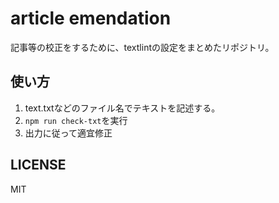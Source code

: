 # article emendation

記事等の校正をするために、textlintの設定をまとめたリポジトリ。

## 使い方

1. text.txtなどのファイル名でテキストを記述する。
2. `npm run check-txt`を実行
3. 出力に従って適宜修正

## LICENSE

MIT
